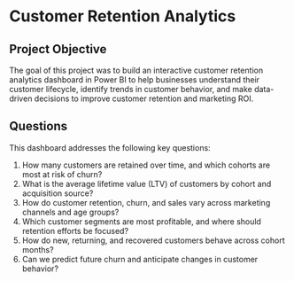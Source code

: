 # Customer Retention Analytics
## Project Objective 
The goal of this project was to build an interactive customer retention analytics dashboard in Power BI to help businesses understand their customer lifecycle, identify trends in customer behavior, and make data-driven decisions to improve customer retention and marketing ROI.
## Questions 
This dashboard addresses the following key questions:
1.	How many customers are retained over time, and which cohorts are most at risk of churn?
2.	What is the average lifetime value (LTV) of customers by cohort and acquisition source?
3.	How do customer retention, churn, and sales vary across marketing channels and age groups?
4.	Which customer segments are most profitable, and where should retention efforts be focused?
5.	How do new, returning, and recovered customers behave across cohort months?
6.	Can we predict future churn and anticipate changes in customer behavior?

